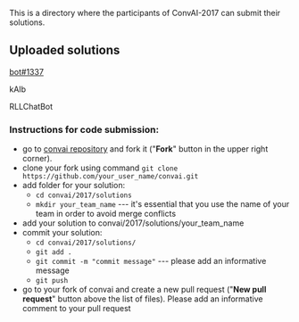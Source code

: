 This is a directory where the participants of ConvAI-2017 can submit their solutions.

## Uploaded solutions

[bot#1337](/bot#1337/)

kAIb

RLLChatBot

### Instructions for code submission:

- go to [convai repository](https://github.com/DeepPavlov/convai) and fork it ("__Fork__" button in the upper right corner).
- clone your fork using command `git clone https://github.com/your_user_name/convai.git`
- add folder for your solution:
    - `cd convai/2017/solutions`
    - `mkdir your_team_name` --- it's essential that you use the name of your team in order to avoid merge conflicts
- add your solution to convai/2017/solutions/your_team_name
- commit your solution:
    - `cd convai/2017/solutions/`
    - `git add .`
    - `git commit -m "commit message"` --- please add an informative message
    - `git push`
- go to your fork of convai and create a new pull request ("__New pull request__" button above the list of files). Please add an informative comment to your pull request
